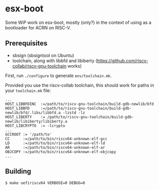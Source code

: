 # esx-boot

Some WiP work on esx-boot, mostly (only?) in the context of using
as a bootloader for ACRN on RISC-V.

## Prerequisites

* sbsign (sbsigntool on Ubuntu)
* toolchain, along with libbfd and libiberty (https://github.com/riscv-collab/riscv-gnu-toolchain works)

First, run `./configure` to generate `env/toolchain.mk`.

Provided you use the riscv-collab toolchain, this should work for
paths in your `toolchain.mk` file:

```
...
HOST_LIBBFDINC  :=/path/to/riscv-gnu-toolchain/build-gdb-newlib/bfd
HOST_LIBBFD     :=/path/to/riscv-gnu-toolchain/build-gdb-newlib/bfd/.libs/libbfd.a -lzstd -lz
HOST_LIBERTY    := /path/to/riscv-gnu-toolchain/build-gdb-newlib/libiberty/libiberty.a
HOST_LIBCRYPTO  := -lcrypto
...
GCCROOT := '/path/to'
CC      :=/path/to/bin/riscv64-unknown-elf-gcc
LD      :=/path/to/bin/riscv64-unknown-elf-ld
AR      :=/path/to/bin/riscv64-unknown-elf-ar
OBJCOPY :=/path/to/bin/riscv64-unknown-elf-objcopy
...
```

## Building

```
$ make uefiriscv64 VERBOSE=0 DEBUG=0
```
